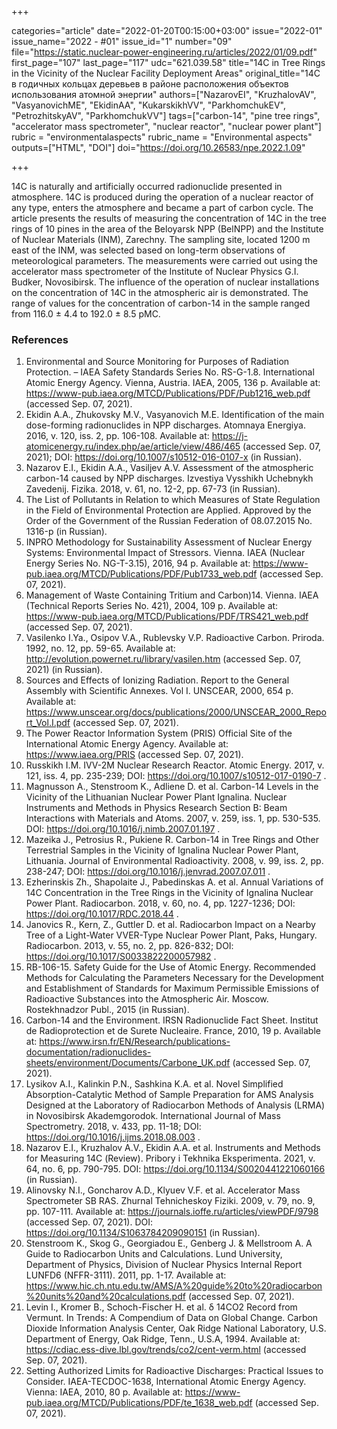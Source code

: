 +++

categories="article"
date="2022-01-20T00:15:00+03:00"
issue="2022-01"
issue_name="2022 - #01"
issue_id="1"
number="09"
file="https://static.nuclear-power-engineering.ru/articles/2022/01/09.pdf"
first_page="107"
last_page="117"
udc="621.039.58"
title="14C in Tree Rings in the Vicinity of the Nuclear Facility Deployment Areas"
original_title="14С в годичных кольцах деревьев в районе расположения объектов использования атомной энергии"
authors=["NazarovEI", "KruzhalovAV", "VasyanovichME", "EkidinAA", "KukarskikhVV", "ParkhomchukEV", "PetrozhitskyAV", "ParkhomchukVV"]
tags=["carbon-14", "pine tree rings", "accelerator mass spectrometer", "nuclear reactor", "nuclear power plant"]
rubric = "environmentalaspects"
rubric_name = "Environmental aspects"
outputs=["HTML", "DOI"]
doi="https://doi.org/10.26583/npe.2022.1.09"

+++

14C is naturally and artificially occurred radionuclide presented in atmosphere. 14C is produced during the operation of a nuclear reactor of any type, enters the atmosphere and became a part of carbon cycle. The article presents the results of measuring the concentration of 14C in the tree rings of 10 pines in the area of the Beloyarsk NPP (BelNPP) and the Institute of Nuclear Materials (INM), Zarechny. The sampling site, located 1200 m east of the INM, was selected based on long-term observations of meteorological parameters. The measurements were carried out using the accelerator mass spectrometer of the Institute of Nuclear Physics G.I. Budker, Novosibirsk. The influence of the operation of nuclear installations on the concentration of 14C in the atmospheric air is demonstrated. The range of values for the concentration of carbon-14 in the sample ranged from 116.0 ± 4.4 to 192.0 ± 8.5 pMC.

### References

1. Environmental and Source Monitoring for Purposes of Radiation Protection. – IAEA Safety Standards Series No. RS-G-1.8. International Atomic Energy Agency. Vienna, Austria. IAEA, 2005, 136 p. Available at: https://www-pub.iaea.org/MTCD/Publications/PDF/Pub1216_web.pdf (accessed Sep. 07, 2021).
2. Ekidin A.A., Zhukovsky M.V., Vasyanovich M.E. Identification of the main dose-forming radionuclides in NPP discharges. Atomnaya Energiya. 2016, v. 120, iss. 2, pp. 106-108. Available at: https://j-atomicenergy.ru/index.php/ae/article/view/486/465 (accessed Sep. 07, 2021); DOI: https://doi.org/10.1007/s10512-016-0107-x (in Russian).
3. Nazarov E.I., Ekidin A.A., Vasiljev A.V. Assessment of the atmospheric carbon-14 caused by NPP discharges. Izvestiya Vysshikh Uchebnykh Zavedenij. Fizika. 2018, v. 61, no. 12-2, pp. 67-73 (in Russian).
4. The List of Pollutants in Relation to which Measures of State Regulation in the Field of Environmental Protection are Applied. Approved by the Order of the Government of the Russian Federation of 08.07.2015 No. 1316-р (in Russian).
5. INPRO Methodology for Sustainability Assessment of Nuclear Energy Systems: Environmental Impact of Stressors. Vienna. IAEA (Nuclear Energy Series No. NG-T-3.15), 2016, 94 p. Available at: https://www-pub.iaea.org/MTCD/Publications/PDF/Pub1733_web.pdf (accessed Sep. 07, 2021).
6. Management of Waste Containing Tritium and Carbon)14. Vienna. IAEA (Technical Reports Series No. 421), 2004, 109 p. Available at: https://www-pub.iaea.org/MTCD/Publications/PDF/TRS421_web.pdf (accessed Sep. 07, 2021).
7. Vasilenko I.Ya., Osipov V.A., Rublevsky V.P. Radioactive Carbon. Priroda. 1992, no. 12, pp. 59-65. Available at: http://evolution.powernet.ru/library/vasilen.htm (accessed Sep. 07, 2021) (in Russian).
8. Sources and Effects of Ionizing Radiation. Report to the General Assembly with Scientific Annexes. Vol I. UNSCEAR, 2000, 654 p. Available at: https://www.unscear.org/docs/publications/2000/UNSCEAR_2000_Report_Vol.I.pdf (accessed Sep. 07, 2021).
9. The Power Reactor Information System (PRIS) Official Site of the International Atomic Energy Agency. Available at: https://www.iaea.org/PRIS (accessed Sep. 07, 2021).
10. Russkikh I.M. IVV-2M Nuclear Research Reactor. Atomic Energy. 2017, v. 121, iss. 4, pp. 235-239; DOI: https://doi.org/10.1007/s10512-017-0190-7 .
11. Magnusson A., Stenstroom K., Adliene D. et al. Carbon-14 Levels in the Vicinity of the Lithuanian Nuclear Power Plant Ignalina. Nuclear Instruments and Methods in Physics Research Section B: Beam Interactions with Materials and Atoms. 2007, v. 259, iss. 1, pp. 530-535. DOI: https://doi.org/10.1016/j.nimb.2007.01.197 .
12. Mazeika J., Petrosius R., Pukiene R. Carbon-14 in Tree Rings and Other Terrestrial Samples in the Vicinity of Ignalina Nuclear Power Plant, Lithuania. Journal of Environmental Radioactivity. 2008, v. 99, iss. 2, pp. 238-247; DOI: https://doi.org/10.1016/j.jenvrad.2007.07.011 .
13. Ezherinskis Zh., Shapolaite J., Pabedinskas A. et al. Annual Variations of 14C Concentration in the Tree Rings in the Vicinity of Ignalina Nuclear Power Plant. Radiocarbon. 2018, v. 60, no. 4, pp. 1227-1236; DOI: https://doi.org/10.1017/RDC.2018.44 .
14. Janovics R., Kern, Z., Guttler D. et al. Radiocarbon Impact on a Nearby Tree of a Light-Water VVER-Type Nuclear Power Plant, Paks, Hungary. Radiocarbon. 2013, v. 55, no. 2, pp. 826-832; DOI: https://doi.org/10.1017/S0033822200057982 .
15. RB-106-15. Safety Guide for the Use of Atomic Energy. Recommended Methods for Calculating the Parameters Necessary for the Development and Establishment of Standards for Maximum Permissible Emissions of Radioactive Substances into the Atmospheric Air. Moscow. Rostekhnadzor Publ., 2015 (in Russian).
16. Carbon-14 and the Environment. IRSN Radionuclide Fact Sheet. Institut de Radioprotection et de Surete Nucleaire. France, 2010, 19 p. Available at: https://www.irsn.fr/EN/Research/publications-documentation/radionuclides-sheets/environment/Documents/Carbone_UK.pdf (accessed Sep. 07, 2021).
17. Lysikov A.I., Kalinkin P.N., Sashkina K.A. et al. Novel Simplified Absorption-Catalytic Method of Sample Preparation for AMS Analysis Designed at the Laboratory of Radiocarbon Methods of Analysis (LRMA) in Novosibirsk Akademgorodok. International Journal of Mass Spectrometry. 2018, v. 433, pp. 11-18; DOI: https://doi.org/10.1016/j.ijms.2018.08.003 .
18. Nazarov E.I., Kruzhalov A.V., Ekidin A.A. et al. Instruments and Methods for Measuring 14С (Review). Pribory i Tekhnika Eksperimenta. 2021, v. 64, no. 6, pp. 790-795. DOI: https://doi.org/10.1134/S0020441221060166 (in Russian).
19. Alinovsky N.I., Goncharov A.D., Klyuev V.F. et al. Accelerator Mass Spectrometer SB RAS. Zhurnal Tehnicheskoy Fiziki. 2009, v. 79, no. 9, pp. 107-111. Available at: https://journals.ioffe.ru/articles/viewPDF/9798 (accessed Sep. 07, 2021). DOI: https://doi.org/10.1134/S1063784209090151 (in Russian).
20. Stenstroom K., Skog G., Georgiadou E., Genberg J. & Mellstroom A. A Guide to Radiocarbon Units and Calculations. Lund University, Department of Physics, Division of Nuclear Physics Internal Report LUNFD6 (NFFR-3111). 2011, pp. 1-17. Available at: https://www.hic.ch.ntu.edu.tw/AMS/A%20guide%20to%20radiocarbon%20units%20and%20calculations.pdf (accessed Sep. 07, 2021).
21. Levin I., Kromer B., Schoch-Fischer H. et al. δ 14CO2 Record from Vermunt. In Trends: A Compendium of Data on Global Change. Carbon Dioxide Information Analysis Center, Oak Ridge National Laboratory, U.S. Department of Energy, Oak Ridge, Tenn., U.S.A, 1994. Available at: https://cdiac.ess-dive.lbl.gov/trends/co2/cent-verm.html (accessed Sep. 07, 2021).
22. Setting Authorized Limits for Radioactive Discharges: Practical Issues to Consider. IAEA-TECDOC-1638, International Atomic Energy Agency. Vienna: IAEA, 2010, 80 p. Available at: https://www-pub.iaea.org/MTCD/Publications/PDF/te_1638_web.pdf (accessed Sep. 07, 2021).